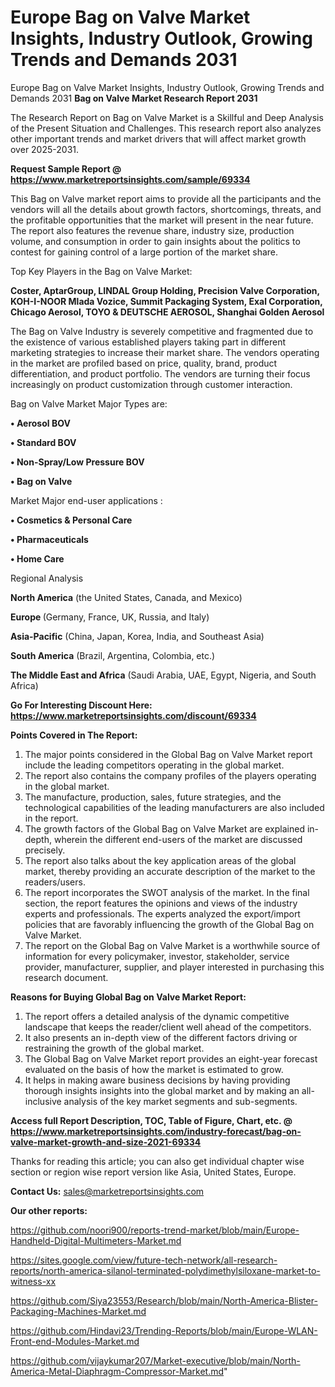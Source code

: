 # Europe Bag on Valve Market Insights, Industry Outlook, Growing Trends and Demands 2031
Europe Bag on Valve Market Insights, Industry Outlook, Growing Trends and Demands 2031
<strong>Bag on Valve Market Research Report 2031</strong>

The Research Report on Bag on Valve Market is a Skillful and Deep Analysis of the Present Situation and Challenges. This research report also analyzes other important trends and market drivers that will affect market growth over 2025-2031.

<strong>Request Sample Report @ <a href=https://www.marketreportsinsights.com/sample/69334>https://www.marketreportsinsights.com/sample/69334</a></strong>

This Bag on Valve market report aims to provide all the participants and the vendors will all the details about growth factors, shortcomings, threats, and the profitable opportunities that the market will present in the near future. The report also features the revenue share, industry size, production volume, and consumption in order to gain insights about the politics to contest for gaining control of a large portion of the market share.

Top Key Players in the Bag on Valve Market:

<strong>Coster, AptarGroup, LINDAL Group Holding, Precision Valve Corporation, KOH-I-NOOR Mlada Vozice, Summit Packaging System, Exal Corporation, Chicago Aerosol, TOYO & DEUTSCHE AEROSOL, Shanghai Golden Aerosol</strong>

The Bag on Valve Industry is severely competitive and fragmented due to the existence of various established players taking part in different marketing strategies to increase their market share. The vendors operating in the market are profiled based on price, quality, brand, product differentiation, and product portfolio. The vendors are turning their focus increasingly on product customization through customer interaction.

Bag on Valve Market Major Types are:

<strong>• Aerosol BOV

• Standard BOV

• Non-Spray/Low Pressure BOV

• Bag on Valve</strong>

Market Major end-user applications :

<strong>• Cosmetics & Personal Care

• Pharmaceuticals

• Home Care</strong>

Regional Analysis

</u><strong><b>North America</b></strong> (the United States, Canada, and Mexico)

<strong><b>Europe </b></strong>(Germany, France, UK, Russia, and Italy)

<strong><b>Asia-Pacific</b></strong> (China, Japan, Korea, India, and Southeast Asia)

<strong><b>South America</b></strong> (Brazil, Argentina, Colombia, etc.)

<strong><b>The Middle East and Africa</b></strong> (Saudi Arabia, UAE, Egypt, Nigeria, and South Africa)

<strong>Go For Interesting Discount Here: <a href=https://www.marketreportsinsights.com/discount/69334>https://www.marketreportsinsights.com/discount/69334</a></strong>

<strong>Points Covered in The Report:</strong>
<ol>
  <li>The major points considered in the Global Bag on Valve Market report include the leading competitors operating in the global market.</li>
  <li>The report also contains the company profiles of the players operating in the global market.</li>
  <li>The manufacture, production, sales, future strategies, and the technological capabilities of the leading manufacturers are also included in the report.</li>
  <li>The growth factors of the Global Bag on Valve Market are explained in-depth, wherein the different end-users of the market are discussed precisely.</li>
  <li>The report also talks about the key application areas of the global market, thereby providing an accurate description of the market to the readers/users.</li>
  <li>The report incorporates the SWOT analysis of the market. In the final section, the report features the opinions and views of the industry experts and professionals. The experts analyzed the export/import policies that are favorably influencing the growth of the Global Bag on Valve Market.</li>
  <li>The report on the Global Bag on Valve Market is a worthwhile source of information for every policymaker, investor, stakeholder, service provider, manufacturer, supplier, and player interested in purchasing this research document.</li>
</ol>
<strong>Reasons for Buying Global Bag on Valve Market Report:</strong>

<ol>
  <li>The report offers a detailed analysis of the dynamic competitive landscape that keeps the reader/client well ahead of the competitors.</li>
  <li>It also presents an in-depth view of the different factors driving or restraining the growth of the global market.</li>
  <li>The Global Bag on Valve Market report provides an eight-year forecast evaluated on the basis of how the market is estimated to grow.</li>
  <li>It helps in making aware business decisions by having providing thorough insights insights into the global market and by making an all-inclusive analysis of the key market segments and sub-segments.</li>
</ol>
<strong>Access full Report Description, TOC, Table of Figure, Chart, etc. @ <a href=https://www.marketreportsinsights.com/industry-forecast/bag-on-valve-market-growth-and-size-2021-69334>https://www.marketreportsinsights.com/industry-forecast/bag-on-valve-market-growth-and-size-2021-69334</a></strong>


Thanks for reading this article; you can also get individual chapter wise section or region wise report version like Asia, United States, Europe.

<strong>Contact Us:</strong>
sales@marketreportsinsights.com

<strong>Our other reports:</strong>

<a href=https://github.com/noori900/reports-trend-market/blob/main/Europe-Handheld-Digital-Multimeters-Market.md>https://github.com/noori900/reports-trend-market/blob/main/Europe-Handheld-Digital-Multimeters-Market.md</a>

<a href=https://sites.google.com/view/future-tech-network/all-research-reports/north-america-silanol-terminated-polydimethylsiloxane-market-to-witness-xx>https://sites.google.com/view/future-tech-network/all-research-reports/north-america-silanol-terminated-polydimethylsiloxane-market-to-witness-xx</a>

<a href=https://github.com/Siya23553/Research/blob/main/North-America-Blister-Packaging-Machines-Market.md>https://github.com/Siya23553/Research/blob/main/North-America-Blister-Packaging-Machines-Market.md</a>

<a href=https://github.com/Hindavi23/Trending-Reports/blob/main/Europe-WLAN-Front-end-Modules-Market.md>https://github.com/Hindavi23/Trending-Reports/blob/main/Europe-WLAN-Front-end-Modules-Market.md</a>

<a href=https://github.com/vijaykumar207/Market-executive/blob/main/North-America-Metal-Diaphragm-Compressor-Market.md>https://github.com/vijaykumar207/Market-executive/blob/main/North-America-Metal-Diaphragm-Compressor-Market.md</a>"
